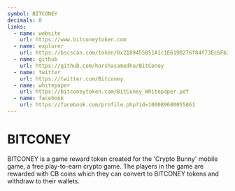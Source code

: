 ```yaml
---
symbol: BITCONEY
decimals: 8
links:
  - name: website
    url: https://www.bitconeytoken.com
  - name: explorer
    url: https://bscscan.com/token/0x2189455051A1c1E6190276f84f73Ec6Fb2fe62DF
  - name: github
    url: https://github.com/harshasamedha/BitConey
  - name: twitter
    url: https://twitter.com/Bitconey
  - name: whitepaper
    url: https://bitconeytoken.com/BitConey_Whitepaper.pdf
  - name: facebook
    url: https://facebook.com/profile.php?id=100089680055861
---
```


# BITCONEY

BITCONEY is a game reward token created for the 'Crypto Bunny' mobile game, a free play-to-earn crypto game. The players in the game are rewarded with CB coins which they can convert to BITCONEY tokens and withdraw to their wallets.
